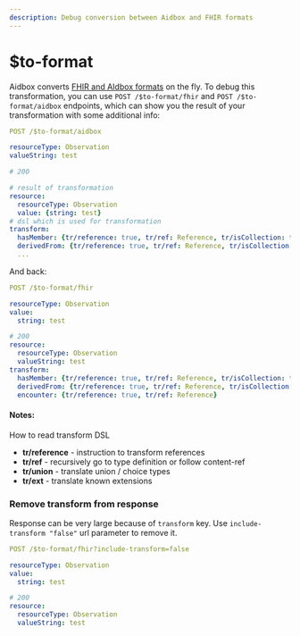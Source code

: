 ```yaml
---
description: Debug conversion between Aidbox and FHIR formats
---
```


# $to-format

Aidbox converts [FHIR and AIdbox formats](../modules-1/fhir-resources/aidbox-and-fhir-formats.md) on the fly. To debug this transformation, you can use `POST /$to-format/fhir` and  `POST /$to-format/aidbox` endpoints, which can show you the result of your transformation with some additional info:

```yaml
POST /$to-format/aidbox

resourceType: Observation
valueString: test

# 200

# result of transformation
resource:
  resourceType: Observation
  value: {string: test}
# dsl which is used for transformation
transform:
  hasMember: {tr/reference: true, tr/ref: Reference, tr/isCollection: true}
  derivedFrom: {tr/reference: true, tr/ref: Reference, tr/isCollection: true}
  ...
```

And back:

```yaml
POST /$to-format/fhir

resourceType: Observation
value: 
  string: test

# 200
resource: 
  resourceType: Observation
  valueString: test
transform:
  hasMember: {tr/reference: true, tr/ref: Reference, tr/isCollection: true}
  derivedFrom: {tr/reference: true, tr/ref: Reference, tr/isCollection: true}
  encounter: {tr/reference: true, tr/ref: Reference}
```

#### Notes:

How to read transform DSL

* **tr/reference** - instruction to transform references
* **tr/ref** - recursively go to type definition or follow content-ref
* **tr/union** - translate union / choice types
* **tr/ext** - translate known extensions

### Remove transform from response

Response can be very large because of `transform` key. Use `include-transform "false"` url parameter to remove it.

```yaml
POST /$to-format/fhir?include-transform=false

resourceType: Observation
value: 
  string: test

# 200
resource: 
  resourceType: Observation
  valueString: test
```
